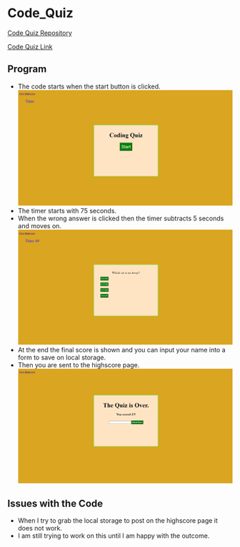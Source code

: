 # Code_Quiz

[Code Quiz Repository](https://github.com/jceb30198/Code_Quiz)

[Code Quiz Link](https://jceb30198.github.io/Code_Quiz/)

## Program

- The code starts when the start button is clicked.
![Start Screen](assets/Beginning.png)
- The timer starts with 75 seconds.
- When the wrong answer is clicked then the timer subtracts 5 seconds and moves on.
![Quiz Screen](assets/Middle.png)
- At the end the final score is shown and you can input your name into a form to save on local storage.
- Then you are sent to the highscore page.
![End Screen](assets/End.png)

## Issues with the Code
- When I try to grab the local storage to post on the highscore page it does not work.
- I am still trying to work on this until I am happy with the outcome.